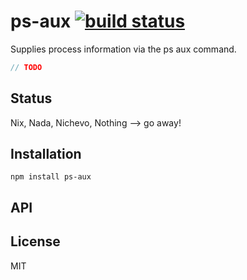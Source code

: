 # ps-aux [![build status](https://secure.travis-ci.org/thlorenz/ps-aux.png)](http://travis-ci.org/thlorenz/ps-aux)

Supplies process information via the ps aux command.

```js
// TODO
```

## Status

Nix, Nada, Nichevo, Nothing --> go away!
## Installation

    npm install ps-aux

## API


## License

MIT
